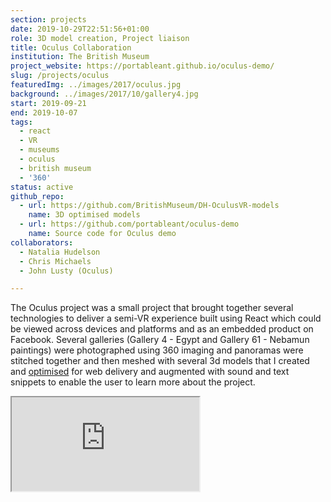```yaml
---
section: projects
date: 2019-10-29T22:51:56+01:00
role: 3D model creation, Project liaison 
title: Oculus Collaboration
institution: The British Museum
project_website: https://portableant.github.io/oculus-demo/
slug: /projects/oculus
featuredImg: ../images/2017/oculus.jpg
background: ../images/2017/10/gallery4.jpg
start: 2019-09-21
end: 2019-10-07
tags:
  - react
  - VR
  - museums
  - oculus
  - british museum
  - '360'
status: active
github_repo: 
  - url: https://github.com/BritishMuseum/DH-OculusVR-models
    name: 3D optimised models
  - url: https://github.com/portableant/oculus-demo
    name: Source code for Oculus demo
collaborators:
  - Natalia Hudelson
  - Chris Michaels
  - John Lusty (Oculus)

---
```

The Oculus project was a small project that brought together several technologies 
to deliver a semi-VR experience built using React which could be viewed across devices and platforms
and as an embedded product on Facebook. Several galleries (Gallery 4 - Egypt and Gallery 61 - Nebamun paintings) were photographed using 360 imaging and panoramas were stitched 
together and then meshed with several 3d models that I created and [optimised](https://github.com/BritishMuseum/DH-OculusVR-models)
for web delivery and augmented with sound and text snippets to enable the user to learn more about the project. 

<div class="ratio-1x1 ratio">
    <iframe src="https://portableant.github.io/oculus-demo/" allowfullscreen />
</div>